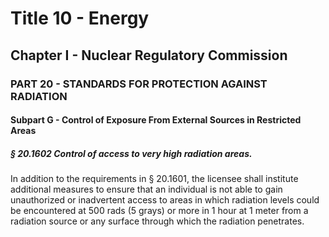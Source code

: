 
# Title 10 - Energy
## Chapter I - Nuclear Regulatory Commission
### PART 20 - STANDARDS FOR PROTECTION AGAINST RADIATION
#### Subpart G - Control of Exposure From External Sources in Restricted Areas
##### § 20.1602 Control of access to very high radiation areas.

In addition to the requirements in § 20.1601, the licensee shall institute additional measures to ensure that an individual is not able to gain unauthorized or inadvertent access to areas in which radiation levels could be encountered at 500 rads (5 grays) or more in 1 hour at 1 meter from a radiation source or any surface through which the radiation penetrates.
